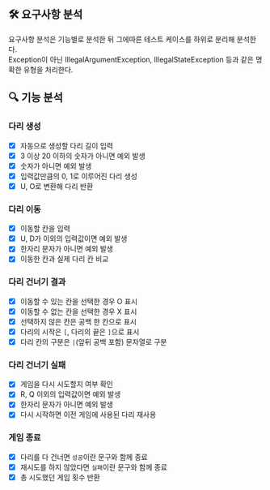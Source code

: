 ## 🛠 요구사항 분석

요구사항 분석은 기능별로 분석한 뒤 그에따른 테스트 케이스를 하위로 분리해 분석한다.  
Exception이 아닌 IllegalArgumentException, IllegalStateException 등과 같은 명확한 유형을 처리한다.

## 🔍 기능 분석

### 다리 생성

- [x] 자동으로 생성할 다리 길이 입력
- [x] 3 이상 20 이하의 숫자가 아니면 예외 발생
- [x] 숫자가 아니면 예외 발생
- [x] 입력값만큼의 0, 1로 이루어진 다리 생성
- [x] U, O로 변환해 다리 반환

### 다리 이동

- [x] 이동할 칸을 입력
- [x] U, D가 이외의 입력값이면 예외 발생
- [x] 한자리 문자가 아니면 예외 발생
- [x] 이동한 칸과 실제 다리 칸 비교

### 다리 건너기 결과

- [x] 이동할 수 있는 칸을 선택한 경우 O 표시
- [x] 이동할 수 없는 칸을 선택한 경우 X 표시
- [x] 선택하지 않은 칸은 공백 한 칸으로 표시
- [x] 다리의 시작은 `[`, 다리의 끝은 `]`으로 표시
- [x] 다리 칸의 구분은 `|`(앞뒤 공백 포함) 문자열로 구분

### 다리 건너기 실패

- [x] 게임을 다시 시도할지 여부 확인
- [x] R, Q 이외의 입력값이면 예외 발생
- [x] 한자리 문자가 아니면 예외 발생
- [x] 다시 시작하면 이전 게임에 사용된 다리 재사용

### 게임 종료

- [x] 다리를 다 건너면 `성공`이란 문구와 함께 종료
- [x] 재시도를 하지 않았다면 `실패`이란 문구와 함께 종료
- [x] 총 시도했던 게임 횟수 반환